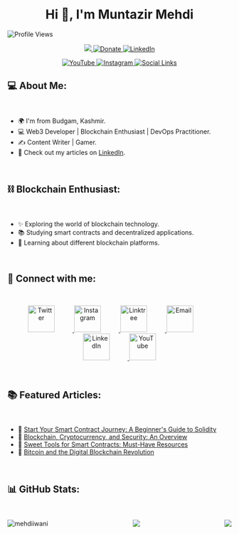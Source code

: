 <!-- <div align="center">
    <img src="default.png" style=" height=150" alt="Matrix">
</div> -->

<h1 align="center">Hi 👋, I'm Muntazir Mehdi</h1>

![Profile Views](https://komarev.com/ghpvc/?username=mehdiiwani&color=brightgreen)

<p align="center">
            <a href="https://paytm.me/lT-ZGSW" target="_blank" class="button">
                <img src="https://img.shields.io/badge/Donate-Buy%20Me%20A%20Coffee-orange.svg?style=for-the-badge">
            </a>    
    <a href="https://paypal.me/amaris1227?country.x=IN&locale.x=en_GB" class="button">
        <img src="https://img.shields.io/badge/Support-Donate-%230077B5?logo=paypal&style=for-the-badge" alt="Donate">
    </a>
    <a href="https://www.linkedin.com/in/muntazir-mehdi-amaris1227/" class="button">
        <img src="https://img.shields.io/badge/LinkedIn-Connect-%230077B5?logo=linkedin&style=for-the-badge" alt="LinkedIn">
    </a>
</p>

<p align="center">
    <a href="https://www.youtube.com/@mehdiiwani?sub_confirmation=1" class="button">
        <img src="https://img.shields.io/badge/YouTube-Follow-%23FF0000?logo=youtube&style=for-the-badge&logoColor=white" alt="YouTube">
    </a>
    <a href="https://instagram.com/mehdii.wani" class="button">
        <img src="https://img.shields.io/badge/Instagram-Follow-%23E4405F?logo=instagram&style=for-the-badge&logoColor=white" alt="Instagram">
    </a>
    <a href="https://linktr.ee/mehdii.wani" class="button">
        <img src="https://img.shields.io/badge/Social-Links-%230077B5?logo=linktree&style=for-the-badge&logoColor=white" alt="Social Links">
    </a>
</p>




<h2 align="left">💻 About Me:</h2>
<br>

- 🌍 I'm from Budgam, Kashmir.
- 💻 Web3 Developer | Blockchain Enthusiast | DevOps Practitioner.
- ✍️ Content Writer | Gamer.
- 📝 Check out my articles on [LinkedIn](https://www.linkedin.com/in/muntazir-mehdi-b94657139/).
<br>

<h2>⛓️ Blockchain Enthusiast:</h2>
<br>

- ✨ Exploring the world of blockchain technology.
- 📚 Studying smart contracts and decentralized applications.
- 🌱 Learning about different blockchain platforms.

<br>

<h2 align="left">🔗 Connect with me:</h2>
<br>

<p align="center">
  <a href="https://twitter.com/eramaris1">
    <img src="https://img.icons8.com/ios-filled/48/ffffff/twitter.png" alt="Twitter" height="60" width="60" style="margin-right: 40px;">
  </a>
    <a>    </a>
  <a href="https://instagram.com/mehdii.wani">
    <img src="https://img.icons8.com/ios-filled/48/ffffff/instagram-new.png" alt="Instagram" height="60" width="60" style="margin-right: 40px;">
  </a>
  
  <a href="https://linktr.ee/mehdii.wani">
    <img src="https://img.icons8.com/ffffff/external-link.png" alt="Linktree" height="60" width="60" style="margin-right: 40px;">
  </a>
  
  <a href="mailto:muntiwani@gmail.com">
    <img src="https://img.icons8.com/ios-filled/48/ffffff/gmail.png" alt="Email" height="60" width="60" style="margin-right: 40px;">
  </a>
  
  <a href="https://www.linkedin.com/in/muntazir-mehdi-amaris1227/">
    <img src="https://img.icons8.com/ios-filled/48/ffffff/linkedin.png" alt="LinkedIn" height="60" width="60" style="margin-right: 40px;">
  </a>
  
  <a href="https://www.youtube.com/@mehdiiwani?sub_confirmation=1">
    <img src="https://img.icons8.com/ios-filled/48/ffffff/youtube-play.png" alt="YouTube" height="60" width="60">
  </a>
</p>








<!--     <a href="https://tryhackme.com/p/amaris1"><img align="center" src="https://img.icons8.com/color/48/000000/tryhackme.png" alt="TryHackMe" height="30" width="30" style="margin-right: 10px;"></a> -->

<!-- <h2>🔗 Check out my work:</h2>

- 🎥 [YouTube](https://www.youtube.com/@eramaris1?sub_confirmation=1)
- 📸 [Instagram](https://instagram.com/mehdii.wani)
- 💻 [TryHackMe](https://tryhackme.com/p/amaris1)
- 🌐 [Linktree](https://linktr.ee/mehdii.wani)

<br> -->

<br>
<h2>📚 Featured Articles:</h2>
<br>

- 📌 [Start Your Smart Contract Journey: A Beginner's Guide to Solidity](https://www.linkedin.com/pulse/start-your-smart-contract-journey-beginners-guide-solidity-mehdi)
- 📌 [Blockchain, Cryptocurrency, and Security: An Overview](https://www.linkedin.com/posts/muntazir-mehdi-amaris1227_blockchain-cryptocurrency-security-activity-7020904541772472320-SA8A?utm_source=share&utm_medium=member_desktop)
- 📌 [Sweet Tools for Smart Contracts: Must-Have Resources](https://www.linkedin.com/posts/muntazir-mehdi-amaris1227_sweet-tools-for-smart-contracts-activity-7019026531272286208-ES0M?utm_source=share&utm_medium=member_desktop)
- 📌 [Bitcoin and the Digital Blockchain Revolution](https://www.linkedin.com/posts/muntazir-mehdi-amaris1227_bitcoin-digital-blockchain-activity-7018655601748553728-Y2df?utm_source=share&utm_medium=member_desktop)

<br>
<h2>📊 GitHub Stats:</h2>
<br>
<p align="center">

<img  src="https://github-readme-streak-stats.herokuapp.com/?user=mehdiiwani&theme=radical&hide_border=true" align="left" alt="mehdiiwani" >

<img src="https://github-readme-stats.vercel.app/api?username=mehdiiwani&show_icons=true&count_private=true&hide_border=true" align="right" > 

<img src="https://github-readme-stats.vercel.app/api/top-langs/?username=mehdiiwani&hide_border=true&include_all_commits=false&count_private=false&layout=compact" align="center">

<!--<img src="https://github-readme-stats.vercel.app/api?username=mehdiiwani&theme=gruvbox&date_format=M%20j%5B%2C%20Y%5D&background=000000F1&hide_border=false&include_all_commits=true&count_private=true" alt="GitHub Stats">-->
</p>
